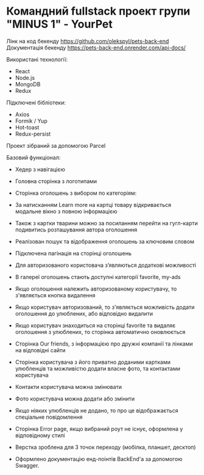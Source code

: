 # Командний fullstack проект групи "MINUS 1" - YourPet

Лінк на код бекенду https://github.com/olekspyl/pets-back-end Документація
бекенду https://pets-back-end.onrender.com/api-docs/

Використані технології:

- React
- Node.js
- MongoDB
- Redux

Підключені бібліотеки:

- Axios
- Formik / Yup
- Hot-toast
- Redux-persist

Проект зібраний за допомогою Parcel

Базовий функціонал:

- Хедер з навігацією
- Головна сторінка з логотипами

- Сторінка оголошень з вибором по категоріям:
- За натисканням Learn more на картці товару відкривається модальне вікно з
  повною інформацією
- Також з картки тварини можно за посиланням перейти на гугл-карти подивитись
  розташування автора оголошення
- Реалізован пошук та відображення оголошень за ключовим словом
- Підключена пагінація на сторінці оголошень

- Для авторизованого користовача з’являються додаткові можливості
- В галереї оголошень стають доступні категорії favorite, my-ads
- Якщо оголошення належить авторизованому користувачу, то з'являється кнопка
  видалення
- Якщо користувач авторизований, то з'являється можливість додати оголошення до
  улюблених, або відповідно видалити
- Якщо користувач знаходиться на сторінці favorite та видаляє оголошення з
  улюблених, то сторінка автоматично оновлюється

- Сторінка Our friends, з інформацією про дружні компанії та лінками на
  відповідні сайти

- Сторінка користувача з його приватно доданими картками улюбленців та
  можливістю додати власне фото, та контактами користувача
- Контакти користувача можна змінювати
- Фото користувача можна додати або змінити
- Якщо ніяких улюбленців не додано, то про це відображається спеціальне
  повідомлення

- Сторінка Error page, якщо вибраний роут не існує, оформлена у відповідному
  стилі

- Верстка зроблена для 3 точок переходу (мобілка, планшет, десктоп)

- Оформлено документацію енд-поінтів BackEnd'a за допомогою Swagger.
